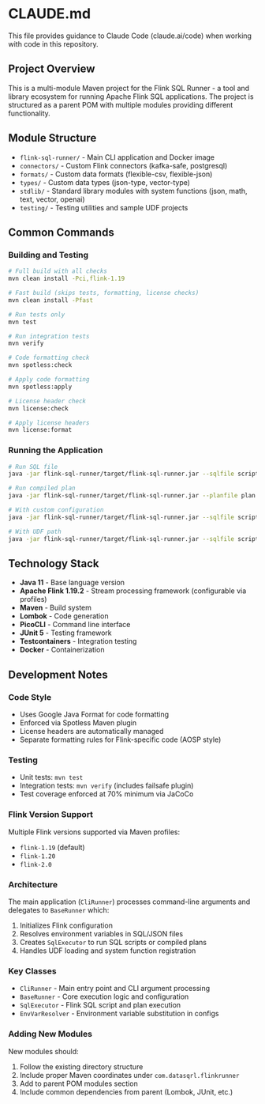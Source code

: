 # CLAUDE.md

This file provides guidance to Claude Code (claude.ai/code) when working with code in this repository.

## Project Overview

This is a multi-module Maven project for the Flink SQL Runner - a tool and library ecosystem for running Apache Flink SQL applications. The project is structured as a parent POM with multiple modules providing different functionality.

## Module Structure

- `flink-sql-runner/` - Main CLI application and Docker image
- `connectors/` - Custom Flink connectors (kafka-safe, postgresql)
- `formats/` - Custom data formats (flexible-csv, flexible-json)
- `types/` - Custom data types (json-type, vector-type)
- `stdlib/` - Standard library modules with system functions (json, math, text, vector, openai)
- `testing/` - Testing utilities and sample UDF projects

## Common Commands

### Building and Testing
```bash
# Full build with all checks
mvn clean install -Pci,flink-1.19

# Fast build (skips tests, formatting, license checks)
mvn clean install -Pfast

# Run tests only
mvn test

# Run integration tests
mvn verify

# Code formatting check
mvn spotless:check

# Apply code formatting
mvn spotless:apply

# License header check
mvn license:check

# Apply license headers
mvn license:format
```

### Running the Application
```bash
# Run SQL file
java -jar flink-sql-runner/target/flink-sql-runner.jar --sqlfile script.sql

# Run compiled plan
java -jar flink-sql-runner/target/flink-sql-runner.jar --planfile plan.json

# With custom configuration
java -jar flink-sql-runner/target/flink-sql-runner.jar --sqlfile script.sql --config-dir config/

# With UDF path
java -jar flink-sql-runner/target/flink-sql-runner.jar --sqlfile script.sql --udfpath /path/to/udfs
```

## Technology Stack

- **Java 11** - Base language version
- **Apache Flink 1.19.2** - Stream processing framework (configurable via profiles)
- **Maven** - Build system
- **Lombok** - Code generation
- **PicoCLI** - Command line interface
- **JUnit 5** - Testing framework
- **Testcontainers** - Integration testing
- **Docker** - Containerization

## Development Notes

### Code Style
- Uses Google Java Format for code formatting
- Enforced via Spotless Maven plugin
- License headers are automatically managed
- Separate formatting rules for Flink-specific code (AOSP style)

### Testing
- Unit tests: `mvn test`
- Integration tests: `mvn verify` (includes failsafe plugin)
- Test coverage enforced at 70% minimum via JaCoCo

### Flink Version Support
Multiple Flink versions supported via Maven profiles:
- `flink-1.19` (default)
- `flink-1.20`
- `flink-2.0`

### Architecture
The main application (`CliRunner`) processes command-line arguments and delegates to `BaseRunner` which:
1. Initializes Flink configuration
2. Resolves environment variables in SQL/JSON files
3. Creates `SqlExecutor` to run SQL scripts or compiled plans
4. Handles UDF loading and system function registration

### Key Classes
- `CliRunner` - Main entry point and CLI argument processing
- `BaseRunner` - Core execution logic and configuration
- `SqlExecutor` - Flink SQL script and plan execution
- `EnvVarResolver` - Environment variable substitution in configs

### Adding New Modules
New modules should:
1. Follow the existing directory structure
2. Include proper Maven coordinates under `com.datasqrl.flinkrunner`
3. Add to parent POM modules section
4. Include common dependencies from parent (Lombok, JUnit, etc.)